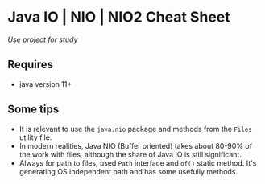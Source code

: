 # Java IO | NIO | NIO2 Cheat Sheet

_Use project for study_

## Requires

* java version 11+

## Some tips

* It is relevant to use the <code>java.nio</code> package and methods from the <code>Files</code>
  utility file.
* In modern realities, Java NIO (Buffer oriented) takes about 80-90% of the work with files,
  although the share of Java IO is still significant.
* Always for path to files, used <code>Path</code> interface and <code>of()</code> static method.
  It's generating OS independent path and has some usefully methods.